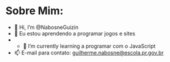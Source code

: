 # Sobre Mim:

- 👋 Hi, I’m @NabosneGuizin
- 👀 Eu estou aprendendo a programar jogos e sites
- - 🌱 I’m currently learning  a programar com o  JavaScript
- 📫 E-mail para contato: guilherme.nabosne@escola.pr.gov.br

<!---
NabosneGuizin/NabosneGuizin is a ✨ special ✨ repository because its `README.md` (this file) appears on your GitHub profile.
You can click the Preview link to take a look at your changes.
--->
